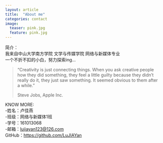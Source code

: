 ```yaml
---
layout: article
title:  "About me"
categories: contact
image:
  teaser: pink.jpg
  feature: pink.jpg
---
```




























简介：<br>
我来自中山大学南方学院
文学与传媒学院
网络与新媒体专业<br>
一个不折不扣的小白，努力探索ing...

> “Creativity is just connecting things. When you ask creative people how they did something, they feel a little guilty because they didn’t really do it, they just saw something. It seemed obvious to them after a while.”
> 
>Steve Jobs, Apple Inc.

KNOW MORE:<br>
-姓名：卢佳燕<br>
-班级：网络与新媒体1班<br>
-学号：161013068<br>
-邮箱：lujiayan123@126.com<br>
GitHub：https://github.com/LuJIAYan<br>
